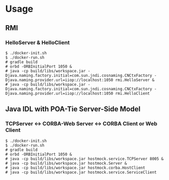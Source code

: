 # Usage

## RMI

### HelloServer & HelloClient

```
$ ./docker-init.sh
$ ./docker-run.sh
# gradle build
# orbd -ORBInitialPort 1050 &
# java -cp build/libs/workspace.jar -Djava.naming.factory.initial=com.sun.jndi.cosnaming.CNCtxFactory -Djava.naming.provider.url=iiop://localhost:1050 rmi.HelloServer &
# java -cp build/libs/workspace.jar -Djava.naming.factory.initial=com.sun.jndi.cosnaming.CNCtxFactory -Djava.naming.provider.url=iiop://localhost:1050 rmi.HelloClient
```

## Java IDL with POA-Tie Server-Side Model

### TCPServer <-> CORBA-Web Server <-> CORBA Client or Web Client

```
$ ./docker-init.sh
$ ./docker-run.sh
# gradle build
# orbd -ORBInitialPort 1050 &
# java -cp build/libs/workspace.jar hostmock.service.TCPServer 8005 &
# java -cp build/libs/workspace.jar hostmock.Server &
# java -cp build/libs/workspace.jar hostmock.corba.HostClient
# java -cp build/libs/workspace.jar hostmock.service.ServiceClient
```
